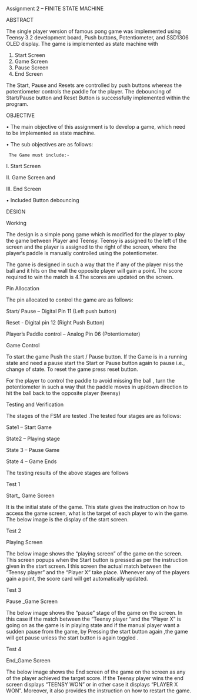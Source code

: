 Assignment 2 – FINITE STATE MACHINE
 
ABSTRACT


The single player version of famous pong game was implemented using Teensy 3.2 development board, Push buttons, Potentiometer, and SSD1306 OLED display.
The game is implemented as state machine with 
1.	Start Screen
2.	Game Screen  
3. Pause Screen
4.	End Screen

The Start, Pause and Resets are controlled by push buttons whereas the potentiometer controls the paddle for the player.
The debouncing of Start/Pause button and Reset Button is successfully implemented within the program.


OBJECTIVE

•	The main objective of this assignment is to develop a game, which need to be implemented as state machine.

•	The sub objectives are as follows:

     The Game must include:-
     
I.	Start Screen

II.	Game Screen and

III.	End Screen

•	Included Button debouncing 


DESIGN 


Working


The design is a simple pong game which is modified for the player to play the game between Player and Teensy. Teensy is assigned to the left of the screen and the player is assigned to the right of the screen, where the player‘s paddle is manually controlled using the potentiometer. 

The game is designed in such a way that the if any of the player miss the ball and it hits on the wall the opposite player will gain a point. The score required to win the match is 4.The scores are updated on the screen.


Pin Allocation


The pin allocated to control the game are as follows:

Start/ Pause – Digital Pin 11 (Left push button)

Reset - Digital pin 12 (Right Push Button)

Player’s Paddle control – Analog Pin 06 (Potentiometer)

Game Control


To start the game Push the start / Pause button. If the Game is in a running state and need a pause start the Start or Pause button again to pause i.e., change of state. To reset the game press reset button.

 For the player to control the paddle to avoid missing the ball , turn the potentiometer in such a way that the paddle moves in up/down direction to hit the ball back to the opposite player (teensy)

Testing and Verification

The stages of the FSM are tested .The tested four stages are as follows:

Sate1 – Start Game

State2 – Playing stage

State 3 – Pause Game

State 4 – Game Ends

The testing results of the above stages are follows

Test 1

Start_ Game  Screen

It is the initial state of the game. This state gives the instruction on how to access the game screen, what is the target of each player to win the game. The below image is the display of the start screen.




Test 2

Playing Screen

The below image shows the “playing screen” of the game on the screen. This screen popups when the Start button is pressed as per the instruction given in the start screen. I this screen the actual match between the “Teensy player” and the “Player X” take place. Whenever any of the players gain a point, the score card will get automatically updated. 



Test 3

Pause _Game Screen


The below image shows the “pause” stage of the game on the screen. In this case if the match between the “Teensy player “and the “Player X” is going on as the game is in playing state and if the manual player want a sudden pause from the game, by Pressing the start  button again ,the game will get pause unless the start button is again toggled .

Test 4

End_Game  Screen

The below image shows the End screen of the game on the screen as any of the player achieved the target score. If the Teensy player wins the end screen displays “TEENSY WON” or in other case it displays “PLAYER X WON”. Moreover, it also provides the instruction on how to restart the game.


